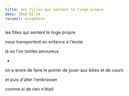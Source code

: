 ```yaml
---
title: les filles qui sentent le linge propre
date: 2016-01-24
recueil: erosphere
---
```


les filles qui sentent le linge propre

nous transportent en enfance
à l'école

là où l'on tombe amoureux

*

on a envie de faire le poirier
de jouer aux billes et de courir

et puis d'aller l'embrasser

comme si de rien n'était
